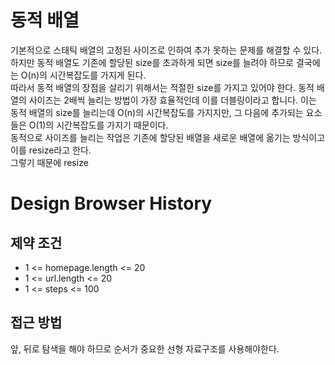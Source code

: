 # 동적 배열
기본적으로 스태틱 배열의 고정된 사이즈로 인하여 추가 못하는 문제를 해결할 수 있다.  
하지만 동적 배열도 기존에 할당된 size를 초과하게 되면 size를 늘려야 하므로 결국에는 O(n)의 시간복잡도를 가지게 된다.  
따라서 동적 배열의 장점을 살리기 위해서는 적절한 size를 가지고 있어야 한다.
동적 배열의 사이즈는 2배씩 늘리는 방법이 가장 효율적인데 이를 더블링이라고 합니다. 
이는 동적 배열의 size를 늘리는데 O(n)의 시간복잡도를 가지지만,
그 다음에 추가되는 요소들은 O(1)의 시간복잡도를 가지기 때문이다.  
동적으로 사이즈를 늘리는 작업은 기존에 할당된 배열을 새로운 배열에 옮기는 방식이고 이를 resize라고 한다.  
그렇기 때문에 resize
# Design Browser History

## 제약 조건
- 1 <= homepage.length <= 20
- 1 <= url.length <= 20
- 1 <= steps <= 100

## 접근 방법
앞, 뒤로 탐색을 해야 하므로 순서가 중요한 선형 자료구조를 사용해야한다.